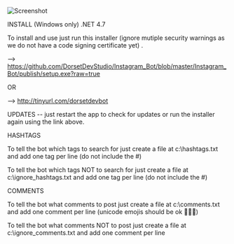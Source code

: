 ﻿

![Screenshot](screenshot.PNG)



INSTALL (Windows only) .NET 4.7

To install and use just run this installer (ignore mutiple security warnings as we do not have a code signing certificate yet) .


--> https://github.com/DorsetDevStudio/Instagram_Bot/blob/master/Instagram_Bot/publish/setup.exe?raw=true

OR

--> http://tinyurl.com/dorsetdevbot


UPDATES  -- just restart the app to check for updates or run the installer again using the link above.



HASHTAGS

To tell the bot which tags to search for just create a file at c:\hashtags.txt and add one tag per line (do not include the #)

To tell the bot which tags NOT to search for just create a file at c:\ignore_hashtags.txt and add one tag per line (do not include the #)



COMMENTS

To tell the bot what comments to post just create a file at c:\comments.txt and add one comment per line (unicode emojis should be ok 👟👟👟)

To tell the bot what comments NOT to post just create a file at c:\ignore_comments.txt and add one comment per line


